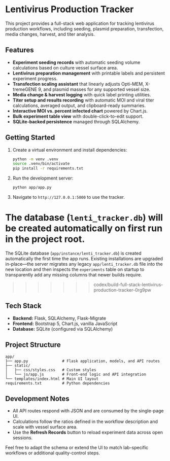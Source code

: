 # Lentivirus Production Tracker

This project provides a full-stack web application for tracking lentivirus production workflows, including seeding, plasmid preparation, transfection, media changes, harvest, and titer analysis.

## Features

- **Experiment seeding records** with automatic seeding volume calculations based on culture vessel surface area.
- **Lentivirus preparation management** with printable labels and persistent experiment progress.
- **Transfection scaling assistant** that linearly adjusts Opti-MEM, X-tremeGENE 9, and plasmid masses for any supported vessel size.
- **Media change & harvest logging** with quick label printing utilities.
- **Titer setup and results recording** with automatic MOI and viral titer calculations, averaged output, and clipboard-ready summaries.
- **Interactive MOI vs. percent infected chart** powered by Chart.js.
- **Bulk experiment table view** with double-click-to-edit support.
- **SQLite-backed persistence** managed through SQLAlchemy.

## Getting Started

1. Create a virtual environment and install dependencies:

   ```bash
   python -m venv .venv
   source .venv/bin/activate
   pip install -r requirements.txt
   ```

2. Run the development server:

   ```bash
   python app/app.py
   ```

3. Navigate to `http://127.0.0.1:5000` to use the tracker.


The database (`lenti_tracker.db`) will be created automatically on first run in the project root.
=======
The SQLite database (`app/instance/lenti_tracker.db`) is created automatically the first time the app runs. Existing installations are upgraded in-place—the server migrates any legacy `app/lenti_tracker.db` file into the new location and then inspects the `experiments` table on startup to transparently add any missing columns that newer builds require.
>>>>>>> codex/build-full-stack-lentivirus-production-tracker-0rg9pw

## Tech Stack

- **Backend:** Flask, SQLAlchemy, Flask-Migrate
- **Frontend:** Bootstrap 5, Chart.js, vanilla JavaScript
- **Database:** SQLite (configured via SQLAlchemy)

## Project Structure

```
app/
├── app.py               # Flask application, models, and API routes
├── static/
│   ├── css/styles.css   # Custom styles
│   └── js/app.js        # Front-end logic and API integration
└── templates/index.html # Main UI layout
requirements.txt         # Python dependencies
```

## Development Notes

- All API routes respond with JSON and are consumed by the single-page UI.
- Calculations follow the ratios defined in the workflow description and scale with vessel surface area.
- Use the **Refresh Records** button to reload experiment data across open sessions.

Feel free to adapt the schema or extend the UI to match lab-specific workflows or additional quality-control steps.

